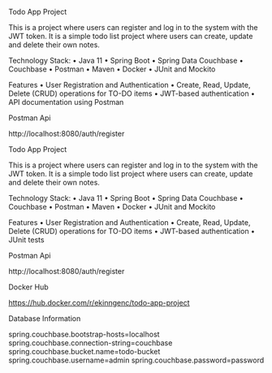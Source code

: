 Todo App Project

This is a project where users can register and log in to the system with the JWT token.  It is a simple todo list project where users can create, update and delete their own notes.

Technology Stack:
• Java 11
• Spring Boot
• Spring Data Couchbase
• Couchbase
• Postman
• Maven
• Docker
• JUnit and Mockito

Features
• User Registration and Authentication
• Create, Read, Update, Delete (CRUD) operations for TO-DO items
• JWT-based authentication
• API documentation using Postman

Postman Api

http://localhost:8080/auth/register

Todo App Project

This is a project where users can register and log in to the system with the JWT token. It is a simple todo list project where users can create, update and delete their own notes.

Technology Stack: • Java 11 • Spring Boot • Spring Data Couchbase • Couchbase • Postman • Maven • Docker • JUnit and Mockito

Features • User Registration and Authentication • Create, Read, Update, Delete (CRUD) operations for TO-DO items • JWT-based authentication • JUnit tests

Postman Api

http://localhost:8080/auth/register

Docker Hub

https://hub.docker.com/r/ekinngenc/todo-app-project

Database Information

spring.couchbase.bootstrap-hosts=localhost
spring.couchbase.connection-string=couchbase
spring.couchbase.bucket.name=todo-bucket
spring.couchbase.username=admin
spring.couchbase.password=password
